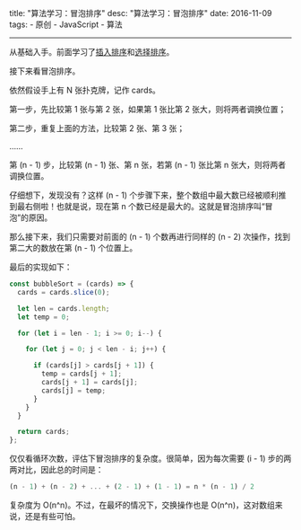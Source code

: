  title:  "算法学习：冒泡排序"
 desc:  "算法学习：冒泡排序"
 date: 2016-11-09
 tags:
     - 原创
     - JavaScript
     - 算法
    
----

从基础入手。前面学习了[插入排序](../algo-insertion-sort/)和[选择排序](../algo-selection-sort)。

接下来看冒泡排序。

依然假设手上有 N 张扑克牌，记作 cards。

第一步，先比较第 1 张与第 2 张，如果第 1 张比第 2 张大，则将两者调换位置；

第二步，重复上面的方法，比较第 2 张、第 3 张；

……

第 (n - 1) 步，比较第 (n - 1) 张、第 n 张，若第 (n - 1) 张比第 n 张大，则将两者调换位置。

仔细想下，发现没有？这样 (n - 1) 个步骤下来，整个数组中最大数已经被顺利推到最右侧啦！也就是说，现在第 n 个数已经是最大的。这就是冒泡排序叫“冒泡”的原因。

那么接下来，我们只需要对前面的 (n - 1) 个数再进行同样的 (n - 2) 次操作，找到第二大的数放在第 (n - 1) 个位置上。

最后的实现如下：

```javascript
const bubbleSort = (cards) => {
  cards = cards.slice(0);

  let len = cards.length;
  let temp = 0;

  for (let i = len - 1; i >= 0; i--) {

    for (let j = 0; j < len - i; j++) {

      if (cards[j] > cards[j + 1]) {
        temp = cards[j + 1];
        cards[j + 1] = cards[j];
        cards[j] = temp;
      }
    }
  }

  return cards;
};
```

仅仅看循环次数，评估下冒泡排序的复杂度。很简单，因为每次需要 (i - 1) 步的两两对比，因此总的时间是：

```javascript
(n - 1) + (n - 2) + ... + (2 - 1) + (1 - 1) = n * (n - 1) / 2
```

复杂度为 O(n^n)。不过，在最坏的情况下，交换操作也是 O(n^n)，这对数组来说，还是有些可怕。
